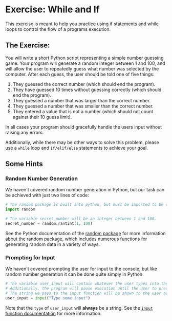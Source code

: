 # Exercise: While and If

This exercise is meant to help you practice using if statements and while loops to control the flow of a programs execution.

## The Exercise:

You will write a short Python script representing a simple number guessing game. Your program will generate a random integer between 1 and 100, and will allow the user to repeatedly guess what number was selected by the computer. After each guess, the user should be told one of five things:

1. They guessed the correct number (which should end the program).
2. They have guessed 10 times without guessing correctly (which should end the program).
3. They guessed a number that was larger than the correct number.
4. They guessed a number that was smaller than the correct number.
5. They entered a value that is not a number (which should not count against their 10 guess limit).

In all cases your program should gracefully handle the users input without raising any errors.

Additionally, while there may be other ways to solve this problem, please use a `while` loop and `if/elif/else` statements to achieve your goal.

## Some Hints

### Random Number Generation

We haven't covered random number generation in Python, but our task can be achieved with just two lines of code:

```python
# The random package is built into python, but must be imported to be used.
import random

# The variable secret_number will be an integer between 1 and 100.
secret_number = random.rantint(1, 100)
```

See the Python documentation of the [random package](https://docs.python.org/3/library/random.html) for more information about the random package, which includes numerous functions for generating random data in a variety of ways.

### Prompting for Input

We haven't covered prompting the user for input to the console, but like random number generation it can be done quite simply in Python:

```python
# The variable user_input will contain whatever the user types into the console.
# Additionally, the program will pause execution until the user to presses the enter key.
# The string we pass to the input function will be shown to the user as a prompt
user_input = input("Type some input")
```

Note that the `type` of `user_input` will **always** be a string. See the [`input` function documentation](https://docs.python.org/3/library/functions.html#input) for more information.